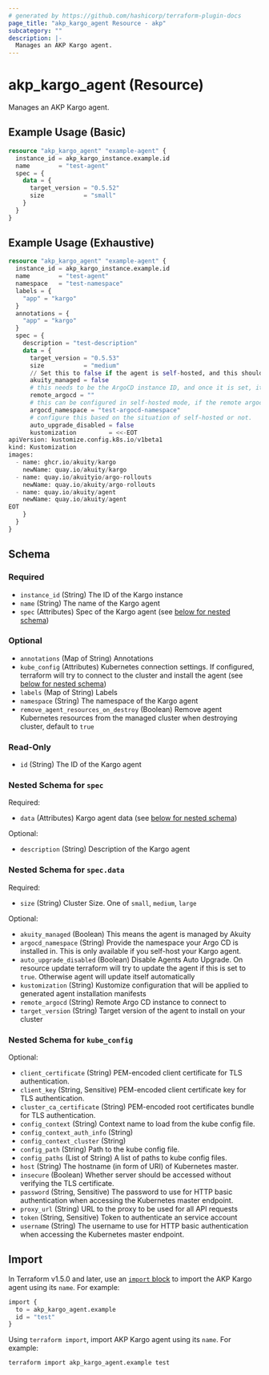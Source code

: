 ```yaml
---
# generated by https://github.com/hashicorp/terraform-plugin-docs
page_title: "akp_kargo_agent Resource - akp"
subcategory: ""
description: |-
  Manages an AKP Kargo agent.
---
```


# akp_kargo_agent (Resource)

Manages an AKP Kargo agent.

## Example Usage (Basic)
```terraform
resource "akp_kargo_agent" "example-agent" {
  instance_id = akp_kargo_instance.example.id
  name        = "test-agent"
  spec = {
    data = {
      target_version = "0.5.52"
      size           = "small"
    }
  }
}
```

## Example Usage (Exhaustive)
```terraform
resource "akp_kargo_agent" "example-agent" {
  instance_id = akp_kargo_instance.example.id
  name        = "test-agent"
  namespace   = "test-namespace"
  labels = {
    "app" = "kargo"
  }
  annotations = {
    "app" = "kargo"
  }
  spec = {
    description = "test-description"
    data = {
      target_version = "0.5.53"
      size           = "medium"
      // Set this to false if the agent is self-hosted, and this should not be changed anymore once it is set.
      akuity_managed = false
      # this needs to be the ArgoCD instance ID, and once it is set, it should not be changed.
      remote_argocd = ""
      # this can be configured in self-hosted mode, if the remote argocd is not provided, and if this is provided, the remote argocd will be ignored.
      argocd_namespace = "test-argocd-namespace"
      # configure this based on the situation of self-hosted or not.
      auto_upgrade_disabled = false
      kustomization         = <<-EOT
apiVersion: kustomize.config.k8s.io/v1beta1
kind: Kustomization
images:
  - name: ghcr.io/akuity/kargo
    newName: quay.io/akuity/kargo
  - name: quay.io/akuityio/argo-rollouts
    newName: quay.io/akuity/argo-rollouts
  - name: quay.io/akuity/agent
    newName: quay.io/akuity/agent
EOT
    }
  }
}
```

<!-- schema generated by tfplugindocs -->
## Schema

### Required

- `instance_id` (String) The ID of the Kargo instance
- `name` (String) The name of the Kargo agent
- `spec` (Attributes) Spec of the Kargo agent (see [below for nested schema](#nestedatt--spec))

### Optional

- `annotations` (Map of String) Annotations
- `kube_config` (Attributes) Kubernetes connection settings. If configured, terraform will try to connect to the cluster and install the agent (see [below for nested schema](#nestedatt--kube_config))
- `labels` (Map of String) Labels
- `namespace` (String) The namespace of the Kargo agent
- `remove_agent_resources_on_destroy` (Boolean) Remove agent Kubernetes resources from the managed cluster when destroying cluster, default to `true`

### Read-Only

- `id` (String) The ID of the Kargo agent

<a id="nestedatt--spec"></a>
### Nested Schema for `spec`

Required:

- `data` (Attributes) Kargo agent data (see [below for nested schema](#nestedatt--spec--data))

Optional:

- `description` (String) Description of the Kargo agent

<a id="nestedatt--spec--data"></a>
### Nested Schema for `spec.data`

Required:

- `size` (String) Cluster Size. One of `small`, `medium`, `large`

Optional:

- `akuity_managed` (Boolean) This means the agent is managed by Akuity
- `argocd_namespace` (String) Provide the namespace your Argo CD is installed in. This is only available if you self-host your Kargo agent.
- `auto_upgrade_disabled` (Boolean) Disable Agents Auto Upgrade. On resource update terraform will try to update the agent if this is set to `true`. Otherwise agent will update itself automatically
- `kustomization` (String) Kustomize configuration that will be applied to generated agent installation manifests
- `remote_argocd` (String) Remote Argo CD instance to connect to
- `target_version` (String) Target version of the agent to install on your cluster



<a id="nestedatt--kube_config"></a>
### Nested Schema for `kube_config`

Optional:

- `client_certificate` (String) PEM-encoded client certificate for TLS authentication.
- `client_key` (String, Sensitive) PEM-encoded client certificate key for TLS authentication.
- `cluster_ca_certificate` (String) PEM-encoded root certificates bundle for TLS authentication.
- `config_context` (String) Context name to load from the kube config file.
- `config_context_auth_info` (String)
- `config_context_cluster` (String)
- `config_path` (String) Path to the kube config file.
- `config_paths` (List of String) A list of paths to kube config files.
- `host` (String) The hostname (in form of URI) of Kubernetes master.
- `insecure` (Boolean) Whether server should be accessed without verifying the TLS certificate.
- `password` (String, Sensitive) The password to use for HTTP basic authentication when accessing the Kubernetes master endpoint.
- `proxy_url` (String) URL to the proxy to be used for all API requests
- `token` (String, Sensitive) Token to authenticate an service account
- `username` (String) The username to use for HTTP basic authentication when accessing the Kubernetes master endpoint.

## Import

In Terraform v1.5.0 and later, use an [`import` block](https://developer.hashicorp.com/terraform/language/import) to import the AKP Kargo agent using its `name`. For example:

```terraform
import {
  to = akp_kargo_agent.example
  id = "test"
}
```

Using `terraform import`, import AKP Kargo agent using its `name`. For example:

```shell
terraform import akp_kargo_agent.example test
```
